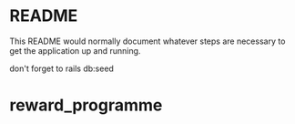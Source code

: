 # README

This README would normally document whatever steps are necessary to get the
application up and running.

don't forget to rails db:seed
# reward_programme

